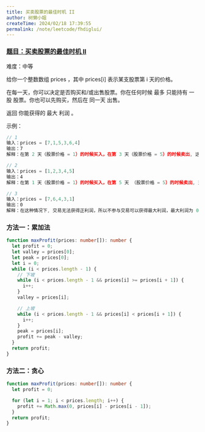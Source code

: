 ```yaml
---
title: 买卖股票的最佳时机 II
author: 树懒小姐
createTime: 2024/02/18 17:39:55
permalink: /note/leetcode/fhdiglui/
---
```


### [题目：买卖股票的最佳时机 II](https://leetcode.cn/problems/best-time-to-buy-and-sell-stock-ii/description/?envType=study-plan-v2&envId=top-interview-150)

难度：中等

给你一个整数数组 prices ，其中 prices[i] 表示某支股票第 i 天的价格。

在每一天，你可以决定是否购买和/或出售股票。你在任何时候 最多 只能持有 一股 股票。你也可以先购买，然后在 同一天 出售。

返回 你能获得的 最大 利润 。

示例：

```js
// 1
输入：prices = [7,1,5,3,6,4]
输出：7
解释：在第 2 天（股票价格 = 1）的时候买入，在第 3 天（股票价格 = 5）的时候卖出, 这笔交易所能获得利润 = 5 - 1 = 4 。随后，在第 4 天（股票价格 = 3）的时候买入，在第 5 天（股票价格 = 6）的时候卖出, 这笔交易所能获得利润 = 6 - 3 = 3 。总利润为 4 + 3 = 7 。

// 2
输入：prices = [1,2,3,4,5]
输出：4
解释：在第 1 天（股票价格 = 1）的时候买入，在第 5 天 （股票价格 = 5）的时候卖出, 这笔交易所能获得利润 = 5 - 1 = 4 。总利润为 4 。

// 3
输入：prices = [7,6,4,3,1]
输出：0
解释：在这种情况下, 交易无法获得正利润，所以不参与交易可以获得最大利润，最大利润为 0 。
```

### 方法一：累加法

```ts
function maxProfit(prices: number[]): number {
  let profit = 0;
  let valley = prices[0];
  let peak = prices[0];
  let i = 0;
  while (i < prices.length - 1) {
    // 下坡
    while (i < prices.length - 1 && prices[i] >= prices[i + 1]) {
      i++;
    }
    valley = prices[i];

    // 上坡
    while (i < prices.length - 1 && prices[i] < prices[i + 1]) {
      i++;
    }
    peak = prices[i];
    profit += peak - valley;
  }
  return profit;
}
```

### 方法二：贪心

```ts
function maxProfit(prices: number[]): number {
  let profit = 0;

  for (let i = 1; i < prices.length; i++) {
    profit += Math.max(0, prices[i] - prices[i - 1]);
  }
  return profit;
}
```

